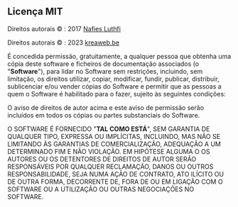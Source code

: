 ## Licença MIT

Direitos autorais &copy; : 2017 <a href="https://github.com/nafiesl/silsilah" target="_blank">Nafies Luthfi</a>

Direitos autorais &copy; : 2023 <a href="https://www.kreaweb.be" target="_blank">kreaweb.be</a>

É concedida permissão, gratuitamente, a qualquer pessoa que obtenha uma cópia
deste software e ficheiros de documentação associados (o "<b>Software</b>"), para lidar
no Software sem restrições, incluindo, sem limitação, os direitos
utilizar, copiar, modificar, fundir, publicar, distribuir, sublicenciar e/ou vender
cópias do Software e permitir que as pessoas a quem o Software é
habilitado para o fazer, sujeito às seguintes condições:

O aviso de direitos de autor acima e este aviso de permissão serão incluídos em todos os
cópias ou partes substanciais do Software.

O SOFTWARE É FORNECIDO "<b>TAL COMO ESTÁ</b>", SEM GARANTIA DE QUALQUER TIPO, EXPRESSA OU
IMPLÍCITAS, INCLUINDO, MAS NÃO SE LIMITANDO ÀS GARANTIAS DE COMERCIALIZAÇÃO,
ADEQUAÇÃO A UM DETERMINADO FIM E NÃO VIOLAÇÃO. EM HIPÓTESE ALGUMA O
OS AUTORES OU OS DETENTORES DE DIREITOS DE AUTOR SERÃO RESPONSÁVEIS POR QUALQUER RECLAMAÇÃO, DANOS OU OUTROS
RESPONSABILIDADE, SEJA NUMA AÇÃO DE CONTRATO, ATO ILÍCITO OU DE OUTRA FORMA, DECORRENTE DE,
FORA DE OU EM LIGAÇÃO COM O SOFTWARE OU A UTILIZAÇÃO OU OUTRAS NEGOCIAÇÕES NO
SOFTWARE.
